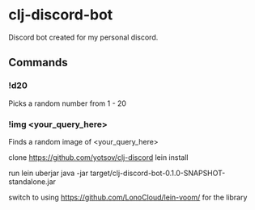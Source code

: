 # clj-discord-bot
Discord bot created for my personal discord.

## Commands
### !d20
Picks a random number from 1 - 20

### !img <your_query_here>
Finds a random image of <your_query_here>

clone https://github.com/yotsov/clj-discord
lein install



run
lein uberjar
java -jar target/clj-discord-bot-0.1.0-SNAPSHOT-standalone.jar

switch to using https://github.com/LonoCloud/lein-voom/ for the library
